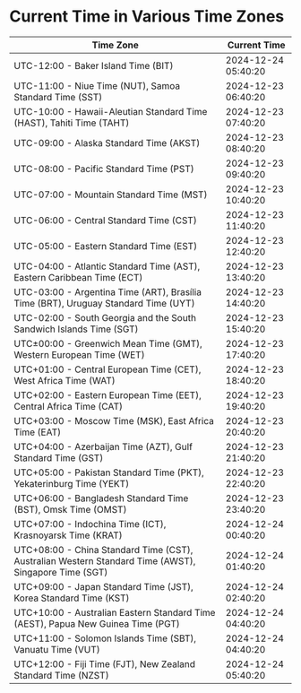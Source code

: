# Current Time in Various Time Zones

| Time Zone | Current Time |
|-----------|--------------|
| UTC-12:00 - Baker Island Time (BIT) | 2024-12-24 05:40:20 |
| UTC-11:00 - Niue Time (NUT), Samoa Standard Time (SST) | 2024-12-23 06:40:20 |
| UTC-10:00 - Hawaii-Aleutian Standard Time (HAST), Tahiti Time (TAHT) | 2024-12-23 07:40:20 |
| UTC-09:00 - Alaska Standard Time (AKST) | 2024-12-23 08:40:20 |
| UTC-08:00 - Pacific Standard Time (PST) | 2024-12-23 09:40:20 |
| UTC-07:00 - Mountain Standard Time (MST) | 2024-12-23 10:40:20 |
| UTC-06:00 - Central Standard Time (CST) | 2024-12-23 11:40:20 |
| UTC-05:00 - Eastern Standard Time (EST) | 2024-12-23 12:40:20 |
| UTC-04:00 - Atlantic Standard Time (AST), Eastern Caribbean Time (ECT) | 2024-12-23 13:40:20 |
| UTC-03:00 - Argentina Time (ART), Brasília Time (BRT), Uruguay Standard Time (UYT) | 2024-12-23 14:40:20 |
| UTC-02:00 - South Georgia and the South Sandwich Islands Time (SGT) | 2024-12-23 15:40:20 |
| UTC±00:00 - Greenwich Mean Time (GMT), Western European Time (WET) | 2024-12-23 17:40:20 |
| UTC+01:00 - Central European Time (CET), West Africa Time (WAT) | 2024-12-23 18:40:20 |
| UTC+02:00 - Eastern European Time (EET), Central Africa Time (CAT) | 2024-12-23 19:40:20 |
| UTC+03:00 - Moscow Time (MSK), East Africa Time (EAT) | 2024-12-23 20:40:20 |
| UTC+04:00 - Azerbaijan Time (AZT), Gulf Standard Time (GST) | 2024-12-23 21:40:20 |
| UTC+05:00 - Pakistan Standard Time (PKT), Yekaterinburg Time (YEKT) | 2024-12-23 22:40:20 |
| UTC+06:00 - Bangladesh Standard Time (BST), Omsk Time (OMST) | 2024-12-23 23:40:20 |
| UTC+07:00 - Indochina Time (ICT), Krasnoyarsk Time (KRAT) | 2024-12-24 00:40:20 |
| UTC+08:00 - China Standard Time (CST), Australian Western Standard Time (AWST), Singapore Time (SGT) | 2024-12-24 01:40:20 |
| UTC+09:00 - Japan Standard Time (JST), Korea Standard Time (KST) | 2024-12-24 02:40:20 |
| UTC+10:00 - Australian Eastern Standard Time (AEST), Papua New Guinea Time (PGT) | 2024-12-24 04:40:20 |
| UTC+11:00 - Solomon Islands Time (SBT), Vanuatu Time (VUT) | 2024-12-24 04:40:20 |
| UTC+12:00 - Fiji Time (FJT), New Zealand Standard Time (NZST) | 2024-12-24 05:40:20 |
